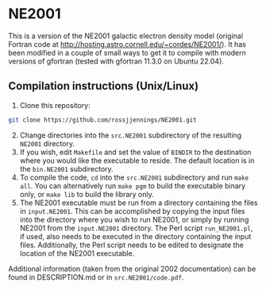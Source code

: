 # NE2001
This is a version of the NE2001 galactic electron density model (original Fortran code at http://hosting.astro.cornell.edu/~cordes/NE2001/).
It has been modified in a couple of small ways to get it to compile with modern versions of gfortran (tested with gfortran 11.3.0 on Ubuntu 22.04).

## Compilation instructions (Unix/Linux)
1. Clone this repository:
```bash
git clone https://github.com/rossjjennings/NE2001.git
```
2. Change directories into the `src.NE2001` subdirectory of the resulting `NE2001` directory.
3. If you wish, edit `Makefile` and set the value of `BINDIR` to the destination where you would like the executable to reside. The default location is in the `bin.NE2001` subdirectory. 
4. To compile the code, `cd` into the `src.NE2001` subdirectory and run `make all`. You can alternatively run `make pgm` to build the executable binary only, or `make lib` to build the library only. 
5. The NE2001 executable must be run from a directory containing the files in `input.NE2001`. This can be accomplished by copying the input files into the directory where you wish to run NE2001, or simply by running NE2001 from the `input.NE2001` directory. The Perl script `run_NE2001.pl`, if used, also needs to be executed in the directory containing the input files. Additionally, the Perl script needs to be edited to designate the location of the NE2001 executable.

Additional information (taken from the original 2002 documentation) can be found in DESCRIPTION.md or in `src.NE2001/code.pdf`.

